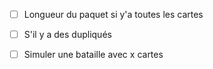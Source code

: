 - [ ] Longueur du paquet si y'a toutes les cartes
- [ ] S'il y a des dupliqués

- [ ] Simuler une bataille avec x cartes

